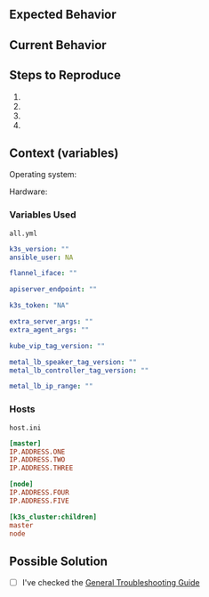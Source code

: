 
<!-- It's a good idea to check this post first for general troubleshooting https://github.com/techno-tim/k3s-ansible/discussions/19   -->

<!--- Provide a general summary of the issue in the Title above -->

## Expected Behavior

<!--- Tell us what should happen -->

## Current Behavior
<!--- Tell us what happens instead of the expected behavior -->

## Steps to Reproduce

<!--- reproduce this bug. Include code to reproduce, if relevant -->

1.
2.
3.
4.

## Context (variables)
<!--- please include which OS, along with the variables used when running the playbook -->

Operating system:

Hardware:

### Variables Used

`all.yml`

```yml
k3s_version: ""
ansible_user: NA

flannel_iface: ""

apiserver_endpoint: ""

k3s_token: "NA"

extra_server_args: ""
extra_agent_args: ""

kube_vip_tag_version: ""

metal_lb_speaker_tag_version: ""
metal_lb_controller_tag_version: ""

metal_lb_ip_range: ""
```

### Hosts

`host.ini`

```ini
[master]
IP.ADDRESS.ONE
IP.ADDRESS.TWO
IP.ADDRESS.THREE

[node]
IP.ADDRESS.FOUR
IP.ADDRESS.FIVE

[k3s_cluster:children]
master
node
```

## Possible Solution
<!--- Not obligatory, but suggest a fix/reason for the bug, -->

- [ ] I've checked the [General Troubleshooting Guide](https://github.com/techno-tim/k3s-ansible/discussions/20)
